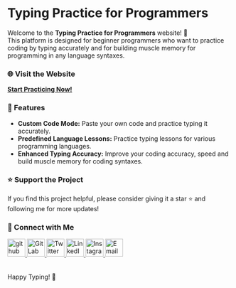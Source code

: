 # Typing Practice for Programmers

Welcome to the **Typing Practice for Programmers** website! 🚀  
This platform is designed for beginner programmers who want to practice coding by typing accurately and for building muscle memory for programming in any language syntaxes. 

### 🌐 Visit the Website
[**Start Practicing Now!**](https://vedantkawade3.github.io)  

### 🎯 Features
- **Custom Code Mode:** Paste your own code and practice typing it accurately.
- **Predefined Language Lessons:** Practice typing lessons for various programming languages.
- **Enhanced Typing Accuracy:** Improve your coding accuracy, speed and build muscle memory for coding syntaxes.

### ⭐ Support the Project
If you find this project helpful, please consider giving it a star ⭐ and following me for more updates!  

### 🔗 Connect with Me
<p align="left">
</p>
<a href="https://github.com/VedantKawade3" target="_blank">
<img src="https://www.vectorlogo.zone/logos/github/github-icon.svg" alt="github" title="github" width="40" height="40"/>
</a>
<a href="https://gitlab.com/VedantKawade3" target="_blank">
<img src="icons/gitlab.png" alt="GitLab" title="GitLab" width="40" height="40"/>
</a>
<a href="https://x.com/Vedant_Kawade07" target="_blank">
<img src="icons/twitter.png" alt="Twitter" title="Twitter" width="40" height="40"/>
</a>
<a href="https://www.linkedin.com/in/vedant-kawade-09501b278/" target="_blank">
<img src="icons/linkedin.png" alt="LinkedIn" title="LinkedIn" width="40" height="40"/>
</a>
<a href="https://www.instagram.com/" target="_blank">
<img src="icons/instagram.png" alt="Instagram" title="Instagram" width="40" height="40"/>
</a>
<a href="mailto:vedantkawade.official@gmail.com" target="_blank">
<img src="/icons/gmail.png" alt="Email -Vedant Kawade" title="Email -Vedant Kawade" width="40" height="40"/>
</a> <br><br><br>
Happy Typing! 🎉
